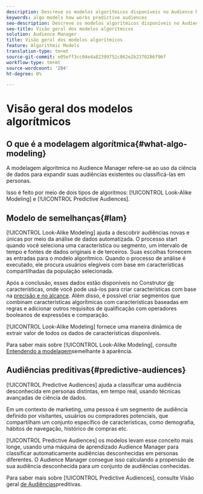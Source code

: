 ```yaml
---
description: Descreve os modelos algorítmicos disponíveis no Audience Manager.
keywords: algo models how works predictive audiences
seo-description: Descreve os modelos algorítmicos disponíveis no Audience Manager.
seo-title: Visão geral dos modelos algorítmicos
solution: Audience Manager
title: Visão geral dos modelos algorítmicos
feature: Algorithmic Models
translation-type: tm+mt
source-git-commit: e05eff3cc04e4a82399752c862e2b2370286f96f
workflow-type: tm+mt
source-wordcount: '284'
ht-degree: 0%

---
```



# Visão geral dos modelos algorítmicos

## O que é a modelagem algorítmica{#what-algo-modeling}

A modelagem algorítmica no Audience Manager refere-se ao uso da ciência de dados para expandir suas audiências existentes ou classificá-las em personas.

Isso é feito por meio de dois tipos de algoritmos: [!UICONTROL Look-Alike Modeling] e [!UICONTROL Predictive Audiences].

## Modelo de semelhanças{#lam}

[!UICONTROL Look-Alike Modeling] ajuda a descobrir audiências novas e únicas por meio da análise de dados automatizada. O processo start quando você seleciona uma característica ou segmento, um intervalo de tempo e fontes de dados originais e de terceiros. Suas escolhas fornecem as entradas para o modelo algorítmico. Quando o processo de análise é executado, ele procura usuários elegíveis com base em características compartilhadas da população selecionada.

Após a conclusão, esses dados estão disponíveis no Construtor [de](../../features/traits/about-trait-builder.md) características, onde você pode usá-los para criar características com base na [precisão e no alcance](../../features/traits/trait-accuracy-reach.md). Além disso, é possível criar segmentos que combinam características algorítmicas com características baseadas em regras e adicionar outros requisitos de qualificação com operadores booleanos de expressões e comparação.

[!UICONTROL Look-Alike Modeling] fornece uma maneira dinâmica de extrair valor de todos os dados de características disponíveis.

Para saber mais sobre [!UICONTROL Look-Alike Modeling], consulte [Entendendo a modelagem](understanding-models.md)semelhante à aparência.

## Audiências preditivas{#predictive-audiences}

[!UICONTROL Predictive Audiences] ajuda a classificar uma audiência desconhecida em personas distintas, em tempo real, usando técnicas avançadas de ciência de dados.

Em um contexto de marketing, uma pessoa é um segmento de audiência definido por visitantes, usuários ou compradores potenciais, que compartilham um conjunto específico de características, como demografia, hábitos de navegação, histórico de compras etc.

[!UICONTROL Predictive Audiences] os modelos levam esse conceito mais longe, usando uma máquina de aprendizado Audience Manager para classificar automaticamente audiências desconhecidas em personas diferentes. O Audience Manager consegue isso calculando a propensão de sua audiência desconhecida para um conjunto de audiências conhecidas.

Para saber mais sobre [!UICONTROL Predictive Audiences], consulte Visão geral [de Audiências](predictive-audiences.md)preditivas.
